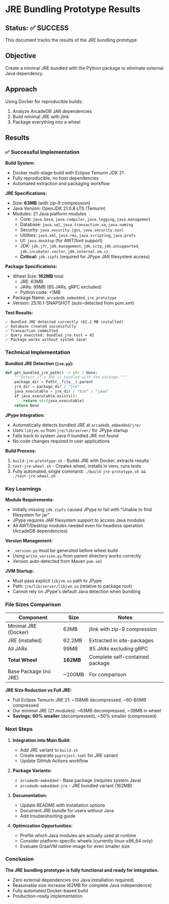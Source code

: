 # JRE Bundling Prototype Results

## Status: ✅ SUCCESS

This document tracks the results of the JRE bundling prototype.

## Objective

Create a minimal JRE bundled with the Python package to eliminate external Java dependency.

## Approach

Using Docker for reproducible builds:
1. Analyze ArcadeDB JAR dependencies
2. Build minimal JRE with jlink
3. Package everything into a wheel

## Results

### ✅ Successful Implementation

**Build System:**
- Docker multi-stage build with Eclipse Temurin JDK 21
- Fully reproducible, no host dependencies
- Automated extraction and packaging workflow

**JRE Specifications:**
- Size: **63MB** (with zip-9 compression)
- Java Version: OpenJDK 21.0.8 LTS (Temurin)
- Modules: 21 Java platform modules
  - Core: `java.base`, `java.compiler`, `java.logging`, `java.management`
  - Database: `java.sql`, `java.transaction.xa`, `java.naming`
  - Security: `java.security.jgss`, `java.security.sasl`
  - Utilities: `java.xml`, `java.rmi`, `java.scripting`, `java.prefs`
  - UI: `java.desktop` (for AWT/font support)
  - JDK: `jdk.jfr`, `jdk.management`, `jdk.sctp`, `jdk.unsupported`, `jdk.incubator.vector`, `jdk.internal.vm.ci`
  - **Critical:** `jdk.zipfs` (required for JPype JAR filesystem access)

**Package Specifications:**
- Wheel Size: **162MB** total
  - JRE: 63MB
  - JARs: 99MB (85 JARs, gRPC excluded)
  - Python code: <1MB
- Package Name: `arcadedb_embedded_jre_prototype`
- Version: 25.10.1-SNAPSHOT (auto-detected from pom.xml)

**Test Results:**
```
✅ Bundled JRE detected correctly (62.2 MB installed)
✅ Database created successfully
✅ Transaction committed
✅ Query executed: bundled_jre_test = 42
✅ Package works without system Java!
```

### Technical Implementation

**Bundled JRE Detection (`jvm.py`):**
```python
def get_bundled_jre_path() -> str | None:
    """Detect if a JRE is bundled with the package."""
    package_dir = Path(__file__).parent
    jre_dir = package_dir / "jre"
    java_executable = jre_dir / "bin" / "java"
    if java_executable.exists():
        return str(java_executable)
    return None
```

**JPype Integration:**
- Automatically detects bundled JRE at `arcadedb_embedded/jre/`
- Uses `libjvm.so` from `jre/lib/server/` for JPype startup
- Falls back to system Java if bundled JRE not found
- No code changes required in user applications

**Build Process:**
1. `build-jre-prototype.sh` - Builds JRE with Docker, extracts results
2. `test-jre-wheel.sh` - Creates wheel, installs in venv, runs tests
3. Fully automated, single command: `./build-jre-prototype.sh && ./test-jre-wheel.sh`

### Key Learnings

**Module Requirements:**
- Initially missing `jdk.zipfs` caused JPype to fail with "Unable to find filesystem for jar"
- JPype requires JAR filesystem support to access Java modules
- All AWT/Desktop modules needed even for headless operation (ArcadeDB dependencies)

**Version Management:**
- `_version.py` must be generated before wheel build
- Using `write_version.py` from parent directory works correctly
- Version auto-detected from Maven `pom.xml`

**JVM Startup:**
- Must pass explicit `libjvm.so` path to JPype
- Path: `jre/lib/server/libjvm.so` (relative to package root)
- Cannot rely on JPype's default Java detection when bundling

### File Sizes Comparison

| Component | Size | Notes |
|-----------|------|-------|
| Minimal JRE (Docker) | 63MB | jlink with zip-9 compression |
| JRE (installed) | 62.2MB | Extracted in site-packages |
| All JARs | 99MB | 85 JARs excluding gRPC |
| **Total Wheel** | **162MB** | Complete self-contained package |
| Base Package (no JRE) | ~100MB | For comparison |

**JRE Size Reduction vs Full JRE:**

- Full Eclipse Temurin JRE 21: ~158MB decompressed, ~60-80MB compressed
- Our minimal JRE (21 modules): ~63MB decompressed, ~39MB in wheel
- **Savings: 60% smaller** (decompressed), ~50% smaller (compressed)

### Next Steps

1. **Integration into Main Build:**
   - Add JRE variant to `build.sh`
   - Create separate `pyproject.toml` for JRE variant
   - Update GitHub Actions workflow

2. **Package Variants:**
   - `arcadedb-embedded` - Base package (requires system Java)
   - `arcadedb-embedded-jre` - JRE bundled variant (162MB)

3. **Documentation:**
   - Update README with installation options
   - Document JRE bundle for users without Java
   - Add troubleshooting guide

4. **Optimization Opportunities:**
   - Profile which Java modules are actually used at runtime
   - Consider platform-specific wheels (currently linux-x86_64 only)
   - Evaluate GraalVM native-image for even smaller size

### Conclusion

**The JRE bundling prototype is fully functional and ready for integration.**

- Zero external dependencies (no Java installation required)
- Reasonable size increase (62MB for complete Java independence)
- Fully automated Docker-based build
- Production-ready implementation
